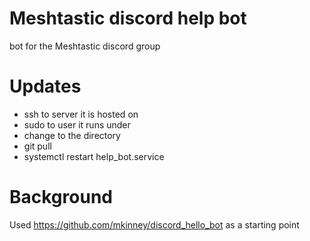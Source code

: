 # Meshtastic discord help bot

bot for the Meshtastic discord group

# Updates

* ssh to server it is hosted on
* sudo to user it runs under
* change to the directory
* git pull
* systemctl restart help_bot.service

# Background
Used https://github.com/mkinney/discord_hello_bot as a starting point

